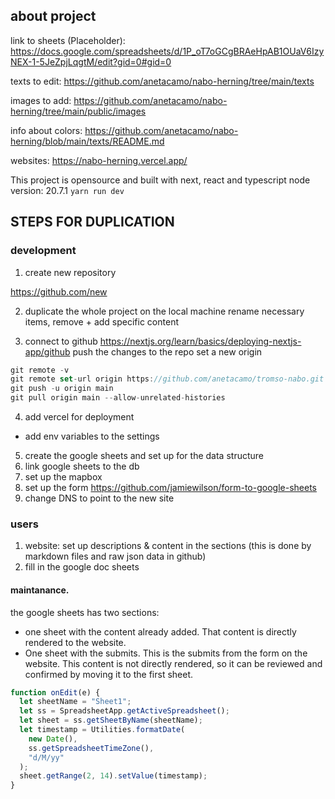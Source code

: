 ## about project

link to sheets (Placeholder):
https://docs.google.com/spreadsheets/d/1P_oT7oGCgBRAeHpAB1OUaV6IzyNEX-1-5JeZpjLqgtM/edit?gid=0#gid=0

texts to edit:
https://github.com/anetacamo/nabo-herning/tree/main/texts

images to add:
https://github.com/anetacamo/nabo-herning/tree/main/public/images

info about colors:
https://github.com/anetacamo/nabo-herning/blob/main/texts/README.md

websites:
https://nabo-herning.vercel.app/

This project is opensource and built with next, react and typescript
node version: 20.7.1
`yarn run dev`

## STEPS FOR DUPLICATION

### development

1. create new repository

https://github.com/new

2. duplicate the whole project on the local machine
   rename necessary items, remove + add specific content

3. connect to github
   https://nextjs.org/learn/basics/deploying-nextjs-app/github
   push the changes to the repo
   set a new origin

```js
git remote -v
git remote set-url origin https://github.com/anetacamo/tromso-nabo.git
git push -u origin main
git pull origin main --allow-unrelated-histories
```

4. add vercel for deployment

- add env variables to the settings

5. create the google sheets and set up for the data structure
6. link google sheets to the db
7. set up the mapbox
8. set up the form
   https://github.com/jamiewilson/form-to-google-sheets
9. change DNS to point to the new site

### users

1. website: set up descriptions & content in the sections
   (this is done by markdown files and raw json data in github)
2. fill in the google doc sheets

#### maintanance.

the google sheets has two sections:

- one sheet with the content already added. That content is directly rendered to the website.
- One sheet with the submits. This is the submits from the form on the website. This content is not directly rendered, so it can be reviewed and confirmed by moving it to the first sheet.

```js
function onEdit(e) {
  let sheetName = "Sheet1";
  let ss = SpreadsheetApp.getActiveSpreadsheet();
  let sheet = ss.getSheetByName(sheetName);
  let timestamp = Utilities.formatDate(
    new Date(),
    ss.getSpreadsheetTimeZone(),
    "d/M/yy"
  );
  sheet.getRange(2, 14).setValue(timestamp);
}
```
